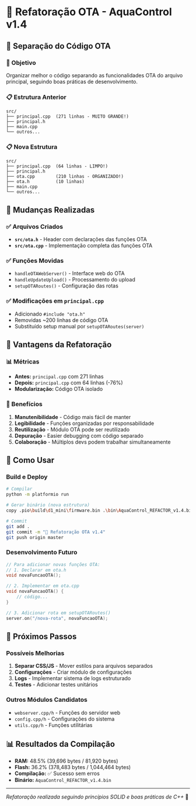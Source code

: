 # 🔧 Refatoração OTA - AquaControl v1.4

## 📁 Separação do Código OTA

### 🎯 Objetivo
Organizar melhor o código separando as funcionalidades OTA do arquivo principal, seguindo boas práticas de desenvolvimento.

### 📋 Estrutura Anterior
```
src/
├── principal.cpp  (271 linhas - MUITO GRANDE!)
├── principal.h
├── main.cpp
└── outros...
```

### 📋 Nova Estrutura
```
src/
├── principal.cpp  (64 linhas - LIMPO!)
├── principal.h
├── ota.cpp        (210 linhas - ORGANIZADO!)
├── ota.h          (10 linhas)
├── main.cpp
└── outros...
```

## 🔄 Mudanças Realizadas

### ✅ Arquivos Criados
- **`src/ota.h`** - Header com declarações das funções OTA
- **`src/ota.cpp`** - Implementação completa das funções OTA

### ✅ Funções Movidas
- `handleOTAWebServer()` - Interface web do OTA
- `handleUpdateUpload()` - Processamento do upload
- `setupOTARoutes()` - Configuração das rotas

### ✅ Modificações em `principal.cpp`
- Adicionado `#include "ota.h"`
- Removidas ~200 linhas de código OTA
- Substituído setup manual por `setupOTARoutes(server)`

## 🚀 Vantagens da Refatoração

### 📊 Métricas
- **Antes:** `principal.cpp` com 271 linhas
- **Depois:** `principal.cpp` com 64 linhas (-76%)
- **Modularização:** Código OTA isolado

### 🎯 Benefícios
1. **Manutenibilidade** - Código mais fácil de manter
2. **Legibilidade** - Funções organizadas por responsabilidade  
3. **Reutilização** - Módulo OTA pode ser reutilizado
4. **Depuração** - Easier debugging com código separado
5. **Colaboração** - Múltiplos devs podem trabalhar simultaneamente

## 🔧 Como Usar

### Build e Deploy
```bash
# Compilar
python -m platformio run

# Gerar binário (nova estrutura)
copy .pio\build\d1_mini\firmware.bin .\bin\AquaControl_REFACTOR_v1.4.bin

# Commit
git add .
git commit -m "🔧 Refatoração OTA v1.4"
git push origin master
```

### Desenvolvimento Futuro
```cpp
// Para adicionar novas funções OTA:
// 1. Declarar em ota.h
void novaFuncaoOTA();

// 2. Implementar em ota.cpp  
void novaFuncaoOTA() {
    // código...
}

// 3. Adicionar rota em setupOTARoutes()
server.on("/nova-rota", novaFuncaoOTA);
```

## 🎯 Próximos Passos

### Possíveis Melhorias
1. **Separar CSS/JS** - Mover estilos para arquivos separados
2. **Configurações** - Criar módulo de configurações
3. **Logs** - Implementar sistema de logs estruturado
4. **Testes** - Adicionar testes unitários

### Outros Módulos Candidatos
- `webserver.cpp/h` - Funções do servidor web
- `config.cpp/h` - Configurações do sistema
- `utils.cpp/h` - Funções utilitárias

## 📊 Resultados da Compilação

- **RAM:** 48.5% (39,696 bytes / 81,920 bytes)
- **Flash:** 36.2% (378,483 bytes / 1,044,464 bytes)  
- **Compilação:** ✅ Sucesso sem erros
- **Binário:** `AquaControl_REFACTOR_v1.4.bin`

---

*Refatoração realizada seguindo princípios SOLID e boas práticas de C++* 🚀 